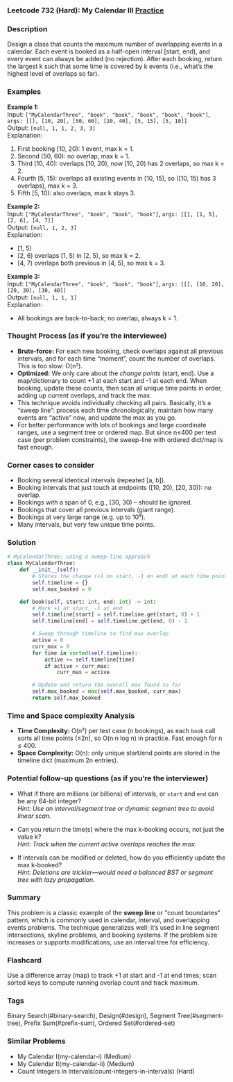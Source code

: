 ### Leetcode 732 (Hard): My Calendar III [Practice](https://leetcode.com/problems/my-calendar-iii)

### Description  
Design a class that counts the maximum number of overlapping events in a calendar. Each event is booked as a half-open interval [start, end), and every event can always be added (no rejection). After each booking, return the largest k such that some time is covered by k events (i.e., what’s the highest level of overlaps so far).

### Examples  

**Example 1:**  
Input: `["MyCalendarThree", "book", "book", "book", "book", "book"]`, `args: [[], [10, 20], [50, 60], [10, 40], [5, 15], [5, 10]]`  
Output: `[null, 1, 1, 2, 3, 3]`  
Explanation:  
1. First booking [10, 20): 1 event, max k = 1.  
2. Second [50, 60): no overlap, max k = 1.  
3. Third [10, 40): overlaps [10, 20), now [10, 20) has 2 overlaps, so max k = 2.  
4. Fourth [5, 15): overlaps all existing events in [10, 15), so ([10, 15) has 3 overlaps), max k = 3.  
5. Fifth [5, 10): also overlaps, max k stays 3.

**Example 2:**  
Input: `["MyCalendarThree", "book", "book", "book"]`, `args: [[], [1, 5], [2, 6], [4, 7]]`  
Output: `[null, 1, 2, 3]`  
Explanation:  
- [1, 5)  
- [2, 6) overlaps [1, 5) in [2, 5), so max k = 2.  
- [4, 7) overlaps both previous in [4, 5), so max k = 3.

**Example 3:**  
Input: `["MyCalendarThree", "book", "book", "book"]`, `args: [[], [10, 20], [20, 30], [30, 40]]`  
Output: `[null, 1, 1, 1]`  
Explanation:  
- All bookings are back-to-back; no overlap, always k = 1.

### Thought Process (as if you’re the interviewee)  
- **Brute-force:** For each new booking, check overlaps against all previous intervals, and for each time “moment”, count the number of overlaps. This is too slow: O(n²).
- **Optimized:** We only care about the *change points* (start, end). Use a map/dictionary to count +1 at each start and -1 at each end. When booking, update these counts, then scan all unique time points in order, adding up current overlaps, and track the max.
- This technique avoids individually checking all pairs. Basically, it’s a “sweep line”: process each time chronologically, maintain how many events are “active” now, and update the max as you go.
- For better performance with lots of bookings and large coordinate ranges, use a segment tree or ordered map. But since n≤400 per test case (per problem constraints), the sweep-line with ordered dict/map is fast enough.

### Corner cases to consider  
- Booking several identical intervals (repeated [a, b]).
- Booking intervals that just touch at endpoints ([10, 20), [20, 30)): no overlap.
- Bookings with a span of 0, e.g., [30, 30) – should be ignored.
- Bookings that cover all previous intervals (giant range).
- Bookings at very large range (e.g. up to 10⁹).
- Many intervals, but very few unique time points.

### Solution

```python
# MyCalendarThree: using a sweep-line approach
class MyCalendarThree:
    def __init__(self):
        # Stores the change (+1 on start, -1 on end) at each time point
        self.timeline = {}
        self.max_booked = 0

    def book(self, start: int, end: int) -> int:
        # Mark +1 at start, -1 at end
        self.timeline[start] = self.timeline.get(start, 0) + 1
        self.timeline[end] = self.timeline.get(end, 0) - 1

        # Sweep through timeline to find max overlap
        active = 0
        curr_max = 0
        for time in sorted(self.timeline):
            active += self.timeline[time]
            if active > curr_max:
                curr_max = active

        # Update and return the overall max found so far
        self.max_booked = max(self.max_booked, curr_max)
        return self.max_booked
```

### Time and Space complexity Analysis  

- **Time Complexity:** O(n²) per test case (n bookings), as each `book` call sorts all time points (≤2n), so O(n·n log n) in practice. Fast enough for n ≤ 400.
- **Space Complexity:** O(n): only unique start/end points are stored in the timeline dict (maximum 2n entries).

### Potential follow-up questions (as if you’re the interviewer)  

- What if there are millions (or billions) of intervals, or `start` and `end` can be any 64-bit integer?  
  *Hint: Use an interval/segment tree or dynamic segment tree to avoid linear scan.*

- Can you return the time(s) where the max k-booking occurs, not just the value k?  
  *Hint: Track when the current active overlaps reaches the max.*

- If intervals can be modified or deleted, how do you efficiently update the max k-booked?  
  *Hint: Deletions are trickier—would need a balanced BST or segment tree with lazy propagation.*

### Summary
This problem is a classic example of the **sweep line** or "count boundaries" pattern, which is commonly used in calendar, interval, and overlapping events problems. The technique generalizes well: it’s used in line segment intersections, skyline problems, and booking systems. If the problem size increases or supports modifications, use an interval tree for efficiency.


### Flashcard
Use a difference array (map) to track +1 at start and -1 at end times; scan sorted keys to compute running overlap count and track maximum.

### Tags
Binary Search(#binary-search), Design(#design), Segment Tree(#segment-tree), Prefix Sum(#prefix-sum), Ordered Set(#ordered-set)

### Similar Problems
- My Calendar I(my-calendar-i) (Medium)
- My Calendar II(my-calendar-ii) (Medium)
- Count Integers in Intervals(count-integers-in-intervals) (Hard)